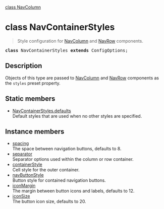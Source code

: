 [class NavColumn](NavColumn.md)

# class NavContainerStyles

> Style configuration for [NavColumn](NavColumn.md) and [NavRow](NavRow.md) components.

<pre class="docgen_signature"><b>class</b> NavContainerStyles <b>extends</b> ConfigOptions;</pre>

## Description

Objects of this type are passed to [NavColumn](NavColumn.md) and [NavRow](NavRow.md) components as the `styles` preset property.

## Static members

- [<!--{ref:property}-->NavContainerStyles.defaults](NavContainerStyles_defaults.md) <!--{refchip:static}-->\
    Default styles that are used when no other styles are specified.

## Instance members

- [<!--{ref:property}-->spacing](NavContainerStyles_spacing.md) \
    The space between navigation buttons, defaults to 8.
- [<!--{ref:property}-->separator](NavContainerStyles_separator.md) \
    Separator options used within the column or row container.
- [<!--{ref:property}-->containerStyle](NavContainerStyles_containerStyle.md) \
    Cell style for the outer container.
- [<!--{ref:property}-->navButtonStyle](NavContainerStyles_navButtonStyle.md) \
    Button style for contained navigation buttons.
- [<!--{ref:property}-->iconMargin](NavContainerStyles_iconMargin.md) \
    The margin between button icons and labels, defaults to 12.
- [<!--{ref:property}-->iconSize](NavContainerStyles_iconSize.md) \
    The button icon size, defaults to 20.